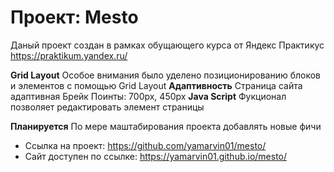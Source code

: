 # Проект: Mesto
Даный проект создан в рамках обущающего курса от Яндекс Практикус https://praktikum.yandex.ru/

**Grid Layout**
Особое внимания было уделено позиционированию блоков и элементов с помощью Grid Layout
**Адаптивность**
Страница сайта адаптивная
Брейк Поинты: 700px, 450px
**Java Script**
Фукционал позволяет редактировать элемент страницы

**Планируется**
По мере маштабирования проекта добавлять новые фичи

* Ссылка на проект: https://github.com/yamarvin01/mesto/
* Сайт доступен по ссылке: https://yamarvin01.github.io/mesto/
